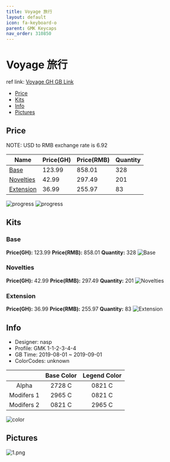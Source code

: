 ```yaml
---
title: Voyage 旅行
layout: default
icon: fa-keyboard-o
parent: GMK Keycaps
nav_order: 310850
---
```


# Voyage 旅行

ref link: [Voyage GH GB Link](https://geekhack.org/index.php?topic=101808.0)

* [Price](#price)
* [Kits](#kits)
* [Info](#info)
* [Pictures](#pictures)


## Price  
NOTE: USD to RMB exchange rate is 6.92

| Name          | Price(GH)    |  Price(RMB) | Quantity |
| ------------- | ------------ |  ---------- | -------- |
|[Base](#base)|123.99|858.01|328|
|[Novelties](#novelties)|42.99|297.49|201|
|[Extension](#extension)|36.99|255.97|83|

<img src="{{ 'assets/images/gmk-keycaps/voyage/progress2.png' | relative_url }}" alt="progress" class="image featured">
<img src="{{ 'assets/images/gmk-keycaps/voyage/progress1.png' | relative_url }}" alt="progress" class="image featured">

## Kits
### Base
**Price(GH):** 123.99    **Price(RMB):** 858.01    **Quantity:** 328
<img src="{{ 'assets/images/gmk-keycaps/voyage/kits_pics/base.png' | relative_url }}" alt="Base" class="image featured">

### Novelties
**Price(GH):** 42.99    **Price(RMB):** 297.49    **Quantity:** 201
<img src="{{ 'assets/images/gmk-keycaps/voyage/kits_pics/novelties.png' | relative_url }}" alt="Novelties" class="image featured">

### Extension
**Price(GH):** 36.99    **Price(RMB):** 255.97    **Quantity:** 83
<img src="{{ 'assets/images/gmk-keycaps/voyage/kits_pics/extension.png' | relative_url }}" alt="Extension" class="image featured">


## Info
* Designer: nasp
* Profile: GMK 1-1-2-3-4-4
* GB Time: 2019-08-01 ~ 2019-09-01
* ColorCodes: unknown 

| |Base Color     | Legend Color
| :-------------: | :-------------: | :------------:
|Alpha|2728 C|0821 C
|Modifers 1|2965 C|0821 C
|Modifers 2|0821 C|2965 C

<img src="{{ 'assets/images/gmk-keycaps/voyage/colors.jpg' | relative_url }}" alt="color" class="image featured">


## Pictures
<img src="{{ 'assets/images/gmk-keycaps/voyage/rendering_pics/1.png' | relative_url }}" alt="1.png" class="image featured">
